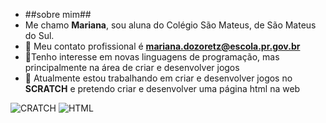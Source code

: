 - ##sobre mim##
- Me chamo **Mariana**, sou aluna do Colégio São Mateus, de São Mateus do Sul.
- 👀 Meu contato profissional é **mariana.dozoretz@escola.pr.gov.br**
- 🌱Tenho interesse em novas linguagens de programação, mas principalmente na área de criar e desenvolver jogos
- 💞️ Atualmente estou trabalhando em criar e desenvolver jogos no **SCRATCH** e pretendo criar e desenvolver uma página html na web

 ![CRATCH](https://img.shields.io/badge/Scratch-4D97FF?style=for-the-badge&logo=Scratch&logoColor=white)
 ![HTML](https://img.shields.io/badge/HTML5-E34F26?style=for-the-badge&logo=html5&logoColor=white)
